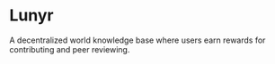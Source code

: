 # Lunyr
A decentralized world knowledge base where users earn rewards for contributing and peer reviewing.


